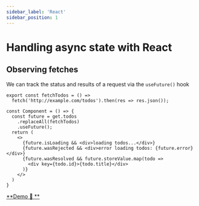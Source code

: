 ```yaml
---
sidebar_label: 'React'
sidebar_position: 1
---
```


# Handling async state with React

## **Observing** fetches
We can track the status and results of a request via the `useFuture()` hook
```tsx {7}
export const fetchTodos = () =>
  fetch('http://example.com/todos').then(res => res.json());

const Component = () => {
  const future = get.todos
    .replaceAll(fetchTodos)
    .useFuture();
  return (
    <>
      {future.isLoading && <div>loading todos...</div>}
      {future.wasRejected && <div>error loading todos: {future.error}</div>}
      {future.wasResolved && future.storeValue.map(todo =>
        <div key={todo.id}>{todo.title}</div>
      )}
    </>
  )
}
```
[**Demo 🥚 **](https://codesandbox.io/s/olik-react-fetch-nj702)
